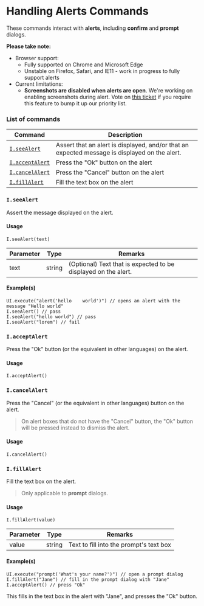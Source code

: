 # Handling Alerts Commands

These commands interact with **alerts**, including **confirm** and **prompt** dialogs.

**Please take note:**

* Browser support:
  * Fully supported on Chrome and Microsoft Edge
  * Unstable on Firefox, Safari, and IE11 - work in progress to fully support alerts
* Current limitations:
  * **Screenshots are disabled when alerts are open**. We're working on enabling screenshots during alert. Vote on [this ticket](https://trello.com/c/AdVKnK0x) if you require this feature to bump it up our priority list.

### List of commands <a href="#list-of-commands" id="list-of-commands"></a>

| Command                                                                          | Description                                                                                   |
| -------------------------------------------------------------------------------- | --------------------------------------------------------------------------------------------- |
| [`I.seeAlert`](https://docs.uilicious.com/scripting/alerts.html#iseealert)       | Assert that an alert is displayed, and/or that an expected message is displayed on the alert. |
| [`I.acceptAlert`](https://docs.uilicious.com/scripting/alerts.html#iacceptalert) | Press the "Ok" button on the alert                                                            |
| [`I.cancelAlert`](https://docs.uilicious.com/scripting/alerts.html#icancelalert) | Press the "Cancel" button on the alert                                                        |
| [`I.fillAlert`](https://docs.uilicious.com/scripting/alerts.html#ifillalert)     | Fill the text box on the alert                                                                |

### `I.seeAlert` <a href="#iseealert" id="iseealert"></a>

Assert the message displayed on the alert.

#### Usage <a href="#usage" id="usage"></a>

```
I.seeAlert(text)
```

| Parameter | Type   | Remarks                                                        |
| --------- | ------ | -------------------------------------------------------------- |
| text      | string | (Optional) Text that is expected to be displayed on the alert. |

#### Example(s) <a href="#examples" id="examples"></a>

```
UI.execute("alert('hello    world')") // opens an alert with the message "Hello world"
I.seeAlert() // pass
I.seeAlert("hello world") // pass
I.seeAlert("lorem") // fail
```

### `I.acceptAlert` <a href="#iacceptalert" id="iacceptalert"></a>

Press the "Ok" button (or the equivalent in other languages) on the alert.

#### Usage <a href="#usage" id="usage"></a>

```
I.acceptAlert()
```

### `I.cancelAlert` <a href="#icancelalert" id="icancelalert"></a>

Press the "Cancel" (or the equivalent in other languages) button on the alert.

> On alert boxes that do not have the "Cancel" button, the "Ok" button will be pressed instead to dismiss the alert.

#### Usage <a href="#usage" id="usage"></a>

```
I.cancelAlert()
```

### `I.fillAlert` <a href="#ifillalert" id="ifillalert"></a>

Fill the text box on the alert.

> Only applicable to **prompt** dialogs.

#### Usage <a href="#usage" id="usage"></a>

```
I.fillAlert(value)
```

| Parameter | Type   | Remarks                                 |
| --------- | ------ | --------------------------------------- |
| value     | string | Text to fill into the prompt's text box |

#### Example(s) <a href="#examples" id="examples"></a>

```
UI.execute("prompt('What's your name?')") // open a prompt dialog
I.fillAlert("Jane") // fill in the prompt dialog with "Jane"
I.acceptAlert() // press "Ok"
```

This fills in the text box in the alert with "Jane", and presses the "Ok" button.
